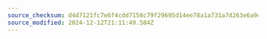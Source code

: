 ```yaml
---
source_checksum: d4d7121fc7e6f4cdd7158c79f29695d14ee78a1a731a7d263e6a9c79506d5190
source_modified: 2024-12-12T21:11:49.584Z
---
```


